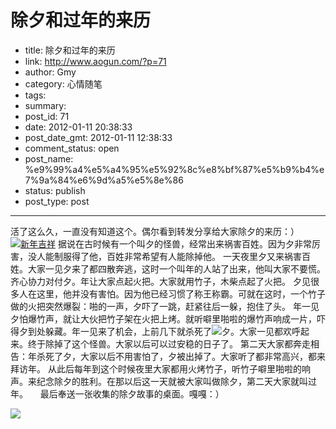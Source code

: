 # 除夕和过年的来历

- title: 除夕和过年的来历
- link: http://www.aogun.com/?p=71
- author: Gmy
- category: 心情随笔
- tags: 
- summary: 
- post_id: 71
- date: 2012-01-11 20:38:33
- post_date_gmt: 2012-01-11 12:38:33
- comment_status: open
- post_name: %e9%99%a4%e5%a4%95%e5%92%8c%e8%bf%87%e5%b9%b4%e7%9a%84%e6%9d%a5%e5%8e%86
- status: publish
- post_type: post

----------------

活了这么久，一直没有知道这个。偶尔看到转发分享给大家除夕的来历：）[![新年吉祥](/wp-content/uploads/2012/01/newyear-300x250.jpg)](http://www.aogun.com/wp-content/uploads/2012/01/newyear.jpg) 据说在古时候有一个叫夕的怪兽，经常出来祸害百姓。因为夕非常厉害，没人能制服得了他，百姓非常希望有人能除掉他。 一天夜里夕又来祸害百姓。大家一见夕来了都四散奔逃，这时一个叫年的人站了出来，他叫大家不要慌。齐心协力对付夕。年让大家点起火把。大家就用竹子，木柴点起了火把。 夕见很多人在这里，他并没有害怕。因为他已经习惯了称王称霸。可就在这时，一个竹子做的火把突然爆裂：啪的一声，夕吓了一跳，赶紧往后一躲，抱住了头。 年一见夕怕爆竹声，就让大伙把竹子架在火把上烤。就听噼里啪啦的爆竹声响成一片，吓得夕到处躲藏。年一见来了机会，上前几下就杀死了[![](http://www.aogun.com/wp-content/uploads/2012/01/夕-150x150.png)](http://www.aogun.com/wp-content/uploads/2012/01/夕.png)夕。大家一见都欢呼起来。终于除掉了这个怪兽。大家以后可以过安稳的日子了。 第二天大家都奔走相告：年杀死了夕，大家以后不用害怕了，夕被出掉了。大家听了都非常高兴，都来拜访年。 从此后每年到这个时候夜里大家都用火烤竹子，听竹子噼里啪啦的响声。来纪念除夕的胜利。在那以后这一天就被大家叫做除夕，第二天大家就叫过年。     最后奉送一张收集的除夕故事的桌面。嘎嘎：） 

[![](/wp-content/uploads/2012/01/除夕-300x224.jpg)](http://www.aogun.com/wp-content/uploads/2012/01/除夕.jpg)



